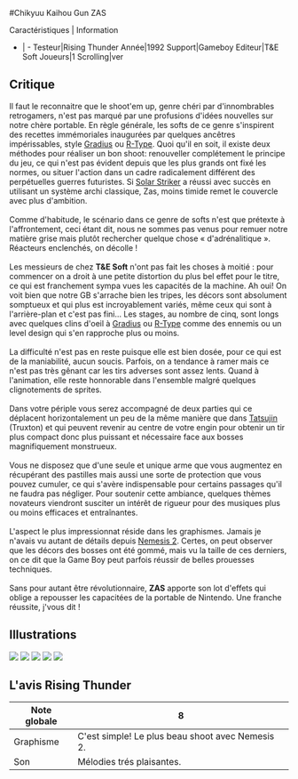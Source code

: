 #Chikyuu Kaihou Gun ZAS

Caractéristiques | Information
- | -
Testeur|Rising Thunder
Année|1992
Support|Gameboy
Editeur|T&E Soft
Joueurs|1
Scrolling|ver

## Critique
Il faut le reconnaitre que le shoot'em up, genre chéri par d'innombrables retrogamers, n'est pas marqué par une profusions d'idées nouvelles sur notre chère portable. En règle générale, les softs de ce genre s'inspirent des recettes immémoriales inaugurées par quelques ancêtres impérissables, style <a href="index.php?page=fiche&id=42">Gradius</a> ou <a href="index.php?page=fiche&id=17">R-Type</a>. Quoi qu'il en soit, il existe deux méthodes pour réaliser un bon shoot: renouveller complétement le principe du jeu, ce qui n'est pas évident depuis que les plus grands ont fixé les normes, ou situer l'action dans un cadre radicalement différent des perpétuelles guerres futuristes. Si <a href="index.php?page=fiche&id=523">Solar Striker</a> a réussi avec succès en utilisant un système archi classique, Zas, moins timide remet le couvercle avec plus d'ambition.<br/><br/>Comme d'habitude, le scénario dans ce genre de softs n'est que prétexte à l'affrontement, ceci étant dit, nous ne sommes pas venus pour remuer notre matière grise mais plutôt rechercher quelque chose « d'adrénalitique ». Réacteurs enclenchés, on décolle !<br/><br/>Les messieurs de chez <b>T&E Soft</b> n'ont pas fait les choses à moitié : pour commencer on a droit à une petite distortion du plus bel effet pour le titre, ce qui est franchement sympa vues les capacités de la machine. Ah oui! On voit bien que notre GB s'arrache bien les tripes, les décors sont absolument somptueux et qui plus est incroyablement variés, même ceux qui sont à l'arrière-plan et c'est pas fini... Les stages, au nombre de cinq, sont longs avec quelques clins d'oeil à <a href="index.php?page=fiche&id=42">Gradius</a> ou <a href="index.php?page=fiche&id=17">R-Type</a> comme des ennemis ou un level design qui s'en rapproche plus ou moins.<br/><br/>La difficulté n'est pas en reste puisque elle est bien dosée, pour ce qui est de la maniabilité, aucun soucis. Parfois, on a tendance à ramer mais ce n'est pas très gênant car les tirs adverses sont assez lents. Quand à l'animation, elle reste honnorable dans l'ensemble malgré quelques clignotements de sprites.<br/><br/>Dans votre périple vous serez accompagné de deux parties qui ce déplacent horizontalement un peu de la même manière que dans <a href="index.php?page=fiche&id=23">Tatsujin</a> (Truxton) et qui peuvent revenir au centre de votre engin pour obtenir un tir plus compact donc plus puissant et nécessaire face aux bosses magnifiquement monstrueux.<br/><br/>Vous ne disposez que d'une seule et unique arme que vous augmentez en récupérant des pastilles mais aussi une sorte de protection que vous pouvez cumuler, ce qui s'avère indispensable pour certains passages qu'il ne faudra pas négliger. Pour soutenir cette ambiance, quelques thèmes novateurs viendront susciter un intérêt de rigueur pour des musiques plus ou moins efficaces et entraînantes.<br/><br/>L'aspect le plus impressionnat réside dans les graphismes. Jamais je n'avais vu autant de détails depuis <a href="index.php?page=fiche&id=678">Nemesis 2</a>. Certes, on peut observer que les décors des bosses ont été gommé, mais vu la taille de ces derniers, on ce dit que la Game Boy peut parfois réussir de belles prouesses techniques.<br/><br/>Sans pour autant être révolutionnaire, <b>ZAS</b> apporte son lot d'effets qui oblige a repousser les capacitées de la portable de Nintendo. Une franche réussite, j'vous dit !

## Illustrations
![](http://www.shmup.com/images/thumbs/img_fiche_1_824.gif)
![](http://www.shmup.com/images/thumbs/img_fiche_2_824.gif)
![](http://www.shmup.com/images/thumbs/img_fiche_3_824.gif)
![](http://www.shmup.com/images/thumbs/img_fiche_4_824.gif)
![](http://www.shmup.com/images/thumbs/img_fiche_5_824.gif)

## L'avis Rising Thunder
Note globale|8
-|-
Graphisme|C'est simple! Le plus beau shoot avec Nemesis 2.
Son|Mélodies trés plaisantes.
